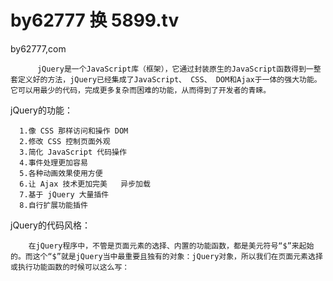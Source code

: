 # by62777 换 5899.tv
by62777,com

          jQuery是一个JavaScript库（框架），它通过封装原生的JavaScript函数得到一整套定义好的方法，jQuery已经集成了JavaScript、 CSS、 DOM和Ajax于一体的强大功能。它可以用最少的代码，完成更多复杂而困难的功能，从而得到了开发者的青睐。

jQuery的功能：

      1.像 CSS 那样访问和操作 DOM
      2.修改 CSS 控制页面外观
      3.简化 JavaScript 代码操作
      4.事件处理更加容易
      5.各种动画效果使用方便
      6.让 Ajax 技术更加完美   异步加载
      7.基于 jQuery 大量插件
      8.自行扩展功能插件

jQuery的代码风格：

        在jQuery程序中，不管是页面元素的选择、内置的功能函数，都是美元符号“$”来起始的。而这个“$”就是jQuery当中最重要且独有的对象：jQuery对象，所以我们在页面元素选择或执行功能函数的时候可以这么写：
